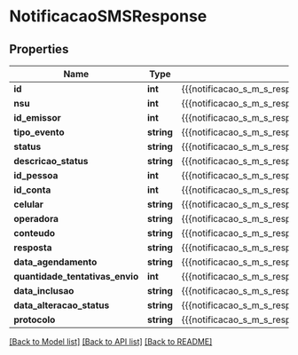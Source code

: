 # NotificacaoSMSResponse

## Properties
Name | Type | Description | Notes
------------ | ------------- | ------------- | -------------
**id** | **int** | {{{notificacao_s_m_s_response_id_value}}} | [optional] 
**nsu** | **int** | {{{notificacao_s_m_s_response_nsu_value}}} | [optional] 
**id_emissor** | **int** | {{{notificacao_s_m_s_response_id_emissor_value}}} | [optional] 
**tipo_evento** | **string** | {{{notificacao_s_m_s_response_tipo_evento_value}}} | [optional] 
**status** | **string** | {{{notificacao_s_m_s_response_status_value}}} | 
**descricao_status** | **string** | {{{notificacao_s_m_s_response_descricao_status_value}}} | 
**id_pessoa** | **int** | {{{notificacao_s_m_s_response_id_pessoa_value}}} | 
**id_conta** | **int** | {{{notificacao_s_m_s_response_id_conta_value}}} | 
**celular** | **string** | {{{notificacao_s_m_s_response_celular_value}}} | 
**operadora** | **string** | {{{notificacao_s_m_s_response_operadora_value}}} | 
**conteudo** | **string** | {{{notificacao_s_m_s_response_conteudo_value}}} | 
**resposta** | **string** | {{{notificacao_s_m_s_response_resposta_value}}} | 
**data_agendamento** | **string** | {{{notificacao_s_m_s_response_data_agendamento_value}}} | 
**quantidade_tentativas_envio** | **int** | {{{notificacao_s_m_s_response_quantidade_tentativas_envio_value}}} | 
**data_inclusao** | **string** | {{{notificacao_s_m_s_response_data_inclusao_value}}} | 
**data_alteracao_status** | **string** | {{{notificacao_s_m_s_response_data_alteracao_status_value}}} | 
**protocolo** | **string** | {{{notificacao_s_m_s_response_protocolo_value}}} | [optional] 

[[Back to Model list]](../README.md#documentation-for-models) [[Back to API list]](../README.md#documentation-for-api-endpoints) [[Back to README]](../README.md)



